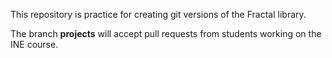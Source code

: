This repository is practice for creating git versions of the Fractal library.

The branch **projects** will accept pull requests from students working on the 
INE course.
